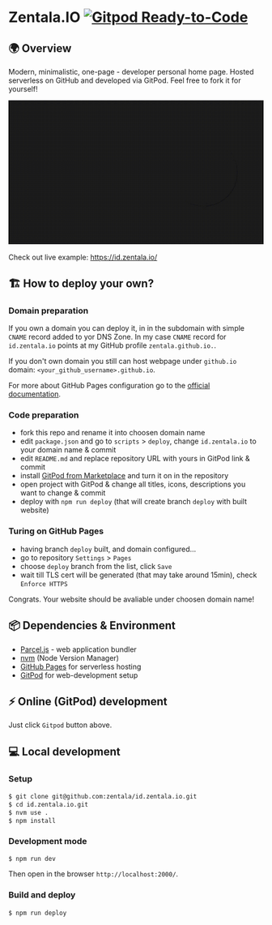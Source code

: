 # Zentala.IO [![Gitpod Ready-to-Code](https://img.shields.io/badge/Gitpod-ready--to--code-blue?logo=gitpod)](https://gitpod.io/#https://github.com/zentala/id.zentala.io)

## 🌍 Overview
Modern, minimalistic, one-page - developer personal home page. Hosted serverless on GitHub and developed via GitPod. Feel free to fork it for yourself!

![Design animated preview](preview.gif "Design animated preview")

Check out live example: https://id.zentala.io/

## 🏗 How to deploy your own?

### Domain preparation
If you own a domain you can deploy it, in in the subdomain with simple `CNAME` record added to yor DNS Zone. In my case `CNAME` record for `id.zentala.io` points at my GitHub profile `zentala.github.io.`. 

If you don't own domain you still can host webpage under `github.io` domain: `<your_github_username>.github.io`.

For more about GitHub Pages configuration go to the [official documentation](https://docs.github.com/en/pages). 

### Code preparation
* fork this repo and rename it into choosen domain name 
* edit `package.json` and go to `scripts` > `deploy`, change `id.zentala.io` to your domain name & commit
* edit `README.md` and replace repository URL with yours in GitPod link & commit
* install [GitPod from Marketplace](https://github.com/gitpod-io) and turn it on in the repository
* open project with GitPod & change all titles, icons, descriptions you want to change & commit
* deploy with `npm run deploy` (that will create branch `deploy` with built website)

### Turing on GitHub Pages
* having branch `deploy` built, and domain configured...
* go to repository `Settings` > `Pages`
* choose `deploy` branch from the list, click `Save`
* wait till TLS cert will be generated (that may take around 15min), check `Enforce HTTPS`

Congrats. Your website should be avaliable under choosen domain name!

## 📦 Dependencies & Environment
* [Parcel.js](https://parceljs.org/) - web application bundler
* [nvm](https://github.com/nvm-sh/nvm) (Node Version Manager)
* [GitHub Pages](https://pages.github.com/) for serverless hosting
* [GitPod](https://www.gitpod.io/) for web-development setup

## ⚡️ Online (GitPod) development
Just click `Gitpod` button above.

## 💻 Local development
### Setup
```
$ git clone git@github.com:zentala/id.zentala.io.git
$ cd id.zentala.io.git
$ nvm use .
$ npm install
```

### Development mode
```
$ npm run dev
```
Then open in the browser `http://localhost:2000/`.

### Build and deploy
```
$ npm run deploy
```
